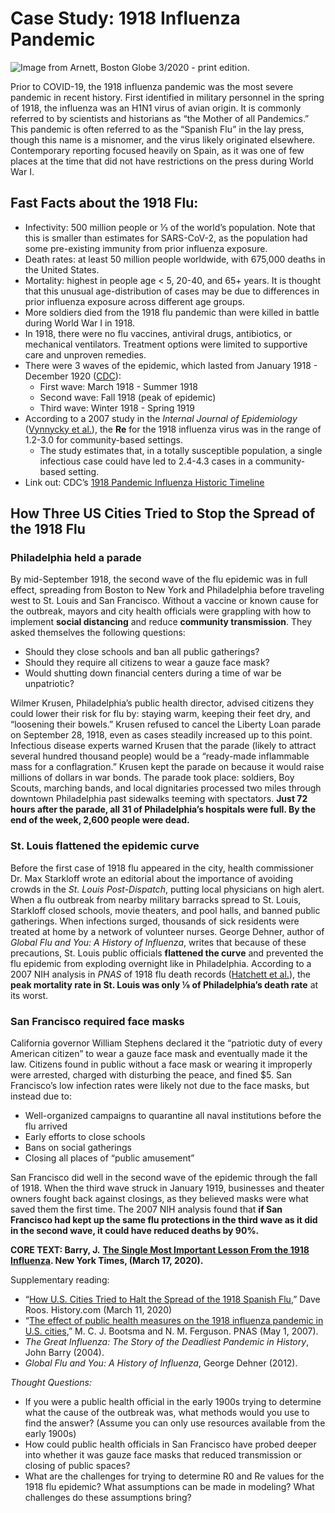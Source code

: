# Case Study: 1918 Influenza Pandemic

![Image from Arnett, Boston Globe 3/2020 - print edition.](https://lh3.googleusercontent.com/jAEqPWzV1MqzAiA7fL6QYnLWRzpxvR4pZO83sXJ964eduG5RApqAkDlPRuSbHfvcAcbrx8HwcNgA2cB8cUOnVNK84qKOt6-lgJBPr5dMMmX20k6GUAcq6FnZtLLM0zX6e2MUA6Tn)

Prior to COVID-19, the 1918 influenza pandemic was the most severe pandemic in recent history. First identified in military personnel in the spring of 1918, the influenza was an H1N1 virus of avian origin. It is commonly referred to by scientists and historians as “the Mother of all Pandemics.” This pandemic is often referred to as the “Spanish Flu” in the lay press, though this name is a misnomer, and the virus likely originated elsewhere. Contemporary reporting focused heavily on Spain, as it was one of few places at the time that did not have restrictions on the press during World War I.

## **Fast Facts about the 1918 Flu:**

* Infectivity: 500 million people or ⅓ of the world’s population. Note that this is smaller than estimates for SARS-CoV-2, as the population had some pre-existing immunity from prior influenza exposure.
* Death rates: at least 50 million people worldwide, with 675,000 deaths in the United States.
* Mortality: highest in people age &lt; 5, 20-40, and 65+ years. It is thought that this unusual age-distribution of cases may be due to differences in prior influenza exposure across different age groups.
* More soldiers died from the 1918 flu pandemic than were killed in battle during World War I in 1918.
* In 1918, there were no flu vaccines, antiviral drugs, antibiotics, or mechanical ventilators. Treatment options were limited to supportive care and unproven remedies. 
* There were 3 waves of the epidemic, which lasted from January 1918 - December 1920 \([CDC](https://www.cdc.gov/flu/pandemic-resources/1918-commemoration/three-waves.htm)\):
  * First wave: March 1918 - Summer 1918
  * Second wave: Fall 1918 \(peak of epidemic\)
  * Third wave: Winter 1918 - Spring 1919
* According to a 2007 study in the _Internal Journal of Epidemiology_ \([Vynnycky et al.](https://www.ncbi.nlm.nih.gov/pubmed/17517812)\), the **Re** for the 1918 influenza virus was in the range of 1.2-3.0 for community-based settings.
  * The study estimates that, in a totally susceptible population, a single infectious case could have led to 2.4-4.3 cases in a community-based setting. 
* Link out: CDC’s [1918 Pandemic Influenza Historic Timeline](https://www.cdc.gov/flu/pandemic-resources/1918-commemoration/pandemic-timeline-1918.htm)

## How Three US Cities Tried to Stop the Spread of the 1918 Flu

### Philadelphia held a parade

By mid-September 1918, the second wave of the flu epidemic was in full effect, spreading from Boston to New York and Philadelphia before traveling west to St. Louis and San Francisco. Without a vaccine or known cause for the outbreak, mayors and city health officials were grappling with how to implement **social distancing** and reduce **community transmission**. They asked themselves the following questions:

* Should they close schools and ban all public gatherings? 
* Should they require all citizens to wear a gauze face mask?
* Would shutting down financial centers during a time of war be unpatriotic?

Wilmer Krusen, Philadelphia’s public health director, advised citizens they could lower their risk for flu by: staying warm, keeping their feet dry, and “loosening their bowels.” Krusen refused to cancel the Liberty Loan parade on September 28, 1918, even as cases steadily increased up to this point. Infectious disease experts warned Krusen that the parade \(likely to attract several hundred thousand people\) would be a “ready-made inflammable mass for a conflagration.” Krusen kept the parade on because it would raise millions of dollars in war bonds. The parade took place: soldiers, Boy Scouts, marching bands, and local dignitaries processed two miles through downtown Philadelphia past sidewalks teeming with spectators. **Just 72 hours after the parade, all 31 of Philadelphia’s hospitals were full. By the end of the week, 2,600 people were dead.**

### St. Louis flattened the epidemic curve

Before the first case of 1918 flu appeared in the city, health commissioner Dr. Max Starkloff wrote an editorial about the importance of avoiding crowds in the _St. Louis Post-Dispatch_, putting local physicians on high alert. When a flu outbreak from nearby military barracks spread to St. Louis, Starkloff closed schools, movie theaters, and pool halls, and banned public gatherings. When infections surged, thousands of sick residents were treated at home by a network of volunteer nurses. George Dehner, author of _Global Flu and You: A History of Influenza_, writes that because of these precautions, St. Louis public officials **flattened the curve** and prevented the flu epidemic from exploding overnight like in Philadelphia. According to a 2007 NIH analysis in _PNAS_ of 1918 flu death records \([Hatchett et al.](https://www.pnas.org/content/104/18/7582)\), the **peak mortality rate in St. Louis was only ⅛ of Philadelphia’s death rate** at its worst.

### San Francisco required face masks

California governor William Stephens declared it the “patriotic duty of every American citizen” to wear a gauze face mask and eventually made it the law. Citizens found in public without a face mask or wearing it improperly were arrested, charged with disturbing the peace, and fined $5. San Francisco’s low infection rates were likely not due to the face masks, but instead due to:

* Well-organized campaigns to quarantine all naval institutions before the flu arrived
* Early efforts to close schools
* Bans on social gatherings
* Closing all places of “public amusement”

San Francisco did well in the second wave of the epidemic through the fall of 1918. When the third wave struck in January 1919, businesses and theater owners fought back against closings, as they believed masks were what saved them the first time. The 2007 NIH analysis found that **if San Francisco had kept up the same flu protections in the third wave as it did in the second wave, it could have reduced deaths by 90%.**

**CORE TEXT: Barry, J.** [**The Single Most Important Lesson From the 1918 Influenza**](https://www.nytimes.com/2020/03/17/opinion/coronavirus-1918-spanish-flu.html)**. New York Times, \(March 17, 2020\).**

Supplementary reading:

* “[How U.S. Cities Tried to Halt the Spread of the 1918 Spanish Flu](https://www.history.com/news/spanish-flu-pandemic-response-cities),” Dave Roos. History.com \(March 11, 2020\)
* “[The effect of public health measures on the 1918 influenza pandemic in U.S. cities](https://www.pnas.org/content/104/18/7588),” M. C. J. Bootsma and N. M. Ferguson. PNAS \(May 1, 2007\). 
* _The Great Influenza: The Story of the Deadliest Pandemic in History_, John Barry \(2004\). 
* _Global Flu and You: A History of Influenza_, George Dehner \(2012\). 

_Thought Questions:_

* If you were a public health official in the early 1900s trying to determine what the cause of the outbreak was, what methods would you use to find the answer? \(Assume you can only use resources available from the early 1900s\)
* How could public health officials in San Francisco have probed deeper into whether it was gauze face masks that reduced transmission or closing of public spaces?
* What are the challenges for trying to determine R0 and Re values for the 1918 flu epidemic? What assumptions can be made in modeling? What challenges do these assumptions bring?

